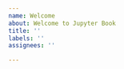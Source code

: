```yaml
---
name: Welcome
about: Welcome to Jupyter Book
title: ''
labels: ''
assignees: ''

---
```


<!--
Thanks for opening an issue with Jupyter Book! 📚

🐛If you have a bug report or something isn't working🐛

   Please make sure to note how you installed Jupyter Book,
   any commands that you've run, and provide a link to your
   book in a public repository to help debug!

✨If you'd like to request an improvement or feature✨

   Please describe the nature of what you'd like to see improved,
   give an idea for how much work you think it'd be, and ideally
   a description of the skills you think are needed to complete it.

If you'd like to contribute to Jupyter Book, see *the contributing guide*:

   jupyterbook.org/contributing.html

For general questions about Jupyter Book, open a thread in the community forum:

   discourse.jupyter.org/c/special-topics/publishing

Thanks for reaching out, and please remember to be friendly and respectful :-)
-->
